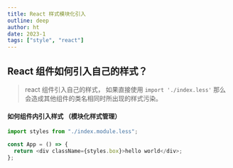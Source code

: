 ```yaml
---
title: React 样式模块化引入
outline: deep
author: ht
date: 2023-1
tags: ["style", "react"]
---
```


## React 组件如何引入自己的样式？

> react 组件引入自己的样式， 如果直接使用 `import './index.less'` 那么会造成其他组件的类名相同时所出现的样式污染。

#### 如何组件内引入样式 （模块化样式管理）

```js
import styles from "./index.module.less";

const App = () => {
  return <div className={styles.box}>hello world</div>;
};
```
